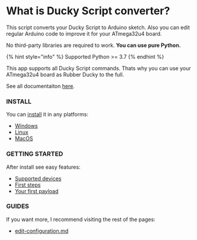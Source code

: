 # What is Ducky Script converter?

This script converts your Ducky Script to Arduino sketch. Also you can edit regular Arduino code to improve it for your ATmega32u4 board.

No third-party libraries are required to work. **You can use pure Python.**

{% hint style="info" %}
Supported Python >= 3.7
{% endhint %}

This app supports all Ducky Script commands. Thats why you can use your ATmega32u4 board as Rubber Ducky to the full.

See all documentaiton [here](https://caxapok-js.gitbook.io/ducky-script-to-arduino-code/).

### INSTALL

You can [install](broken-reference) it in any platforms:

* [Windows](install/windows.md)
* [Linux](install/linux.md)
* [MacOS](install/macos.md)

### GETTING STARTED

&#x20;After install see easy features:

* [Supported devices](getting-started/supported-devices.md)
* [First steps](getting-started/first-steps.md)
* [Your first payload](getting-started/your-payload.md)

### GUIDES

If you want more, I recommend visiting the rest of the pages:

* [edit-configuration.md](guides/edit-configuration.md "mention")
